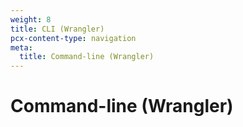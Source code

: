 ```yaml
---
weight: 8
title: CLI (Wrangler)
pcx-content-type: navigation
meta:
  title: Command-line (Wrangler)
---
```


# Command-line (Wrangler)

<DirectoryListing path="/cli-wrangler" />
